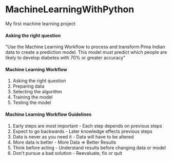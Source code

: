 # MachineLearningWithPython
My first machine learning project

#### Asking the right question
"Use the Machine Learning Workflow to 
process and transform Pima Indian data to 
create a prediction model. 
This model must predict which people are likely to 
develop diabetes with 70% or greater accuracy"


#### Machine Learning Workflow
 1. Asking the right question
 2. Preparing data
 3. Selecting the algorithm
 4. Training the model 
 5. Testing the model
 
 
#### Machine Learning Workflow Guidelines
 1. Early steps are most important - Each step depends on previous steps
 2. Expect to go backwards - Later knowledge effects previous steps 
 3. Data is never as you need it - Data will have to be altered
 4. More data is better - More Data => Better Results
 5. Think before acting - Understand results before changing data or model
 6. Don't pursue a bad solution - Reevaluate, fix or quit 